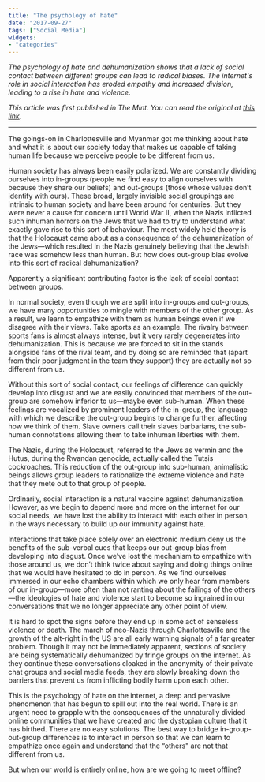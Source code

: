 ```yaml
---
title: "The psychology of hate"
date: "2017-09-27"
tags: ["Social Media"]
widgets: 
- "categories"
---
```


*The psychology of hate and dehumanization shows that a lack of social contact between different groups can lead to radical biases. The internet's role in social interaction has eroded empathy and increased division, leading to a rise in hate and violence.*
<!--more-->
*This article was first published in The Mint. You can read the original at [this link](https://www.livemint.com/Opinion/KwTslKb4lA2Ct6boinUs5J/The-psychology-of-hate.html).*

---

The goings-on in Charlottesville and Myanmar got me thinking about hate and what it is about our society today that makes us capable of taking human life because we perceive people to be different from us.

Human society has always been easily polarized. We are constantly dividing ourselves into in-groups (people we find easy to align ourselves with because they share our beliefs) and out-groups (those whose values don’t identify with ours). These broad, largely invisible social groupings are intrinsic to human society and have been around for centuries. But they were never a cause for concern until World War II, when the Nazis inflicted such inhuman horrors on the Jews that we had to try to understand what exactly gave rise to this sort of behaviour. The most widely held theory is that the Holocaust came about as a consequence of the dehumanization of the Jews—which resulted in the Nazis genuinely believing that the Jewish race was somehow less than human. But how does out-group bias evolve into this sort of radical dehumanization?

Apparently a significant contributing factor is the lack of social contact between groups.

In normal society, even though we are split into in-groups and out-groups, we have many opportunities to mingle with members of the other group. As a result, we learn to empathize with them as human beings even if we disagree with their views. Take sports as an example. The rivalry between sports fans is almost always intense, but it very rarely degenerates into dehumanization. This is because we are forced to sit in the stands alongside fans of the rival team, and by doing so are reminded that (apart from their poor judgment in the team they support) they are actually not so different from us.

Without this sort of social contact, our feelings of difference can quickly develop into disgust and we are easily convinced that members of the out-group are somehow inferior to us—maybe even sub-human. When these feelings are vocalized by prominent leaders of the in-group, the language with which we describe the out-group begins to change further, affecting how we think of them. Slave owners call their slaves barbarians, the sub-human connotations allowing them to take inhuman liberties with them.

The Nazis, during the Holocaust, referred to the Jews as vermin and the Hutus, during the Rwandan genocide, actually called the Tutsis cockroaches. This reduction of the out-group into sub-human, animalistic beings allows group leaders to rationalize the extreme violence and hate that they mete out to that group of people.

Ordinarily, social interaction is a natural vaccine against dehumanization. However, as we begin to depend more and more on the internet for our social needs, we have lost the ability to interact with each other in person, in the ways necessary to build up our immunity against hate.

Interactions that take place solely over an electronic medium deny us the benefits of the sub-verbal cues that keeps our out-group bias from developing into disgust. Once we’ve lost the mechanism to empathize with those around us, we don’t think twice about saying and doing things online that we would have hesitated to do in person. As we find ourselves immersed in our echo chambers within which we only hear from members of our in-group—more often than not ranting about the failings of the others—the ideologies of hate and violence start to become so ingrained in our conversations that we no longer appreciate any other point of view.

It is hard to spot the signs before they end up in some act of senseless violence or death. The march of neo-Nazis through Charlottesville and the growth of the alt-right in the US are all early warning signals of a far greater problem. Though it may not be immediately apparent, sections of society are being systematically dehumanized by fringe groups on the internet. As they continue these conversations cloaked in the anonymity of their private chat groups and social media feeds, they are slowly breaking down the barriers that prevent us from inflicting bodily harm upon each other.

This is the psychology of hate on the internet, a deep and pervasive phenomenon that has begun to spill out into the real world. There is an urgent need to grapple with the consequences of the unnaturally divided online communities that we have created and the dystopian culture that it has birthed. There are no easy solutions. The best way to bridge in-group-out-group differences is to interact in person so that we can learn to empathize once again and understand that the “others" are not that different from us.

But when our world is entirely online, how are we going to meet offline?

